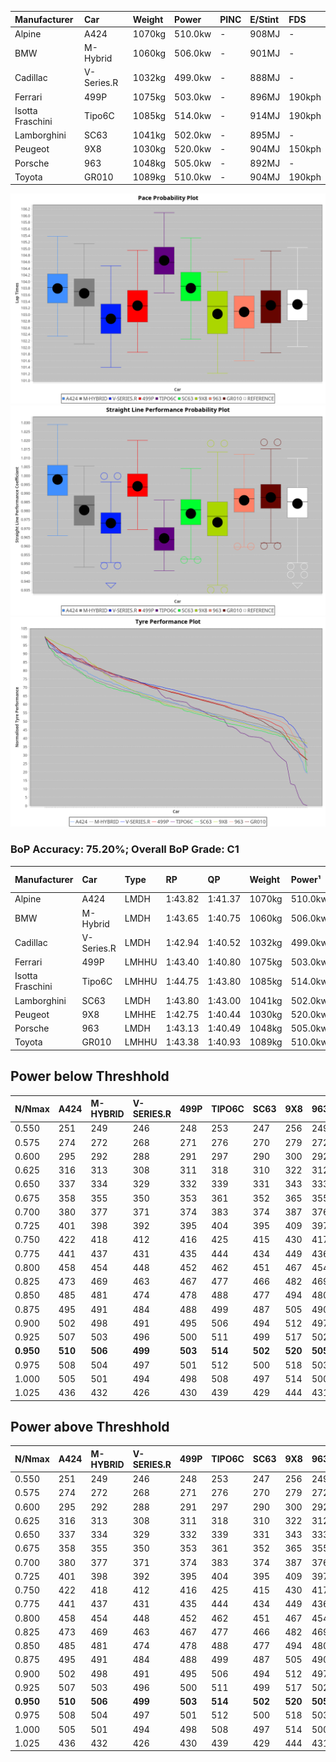 | Manufacturer     | Car        | Weight | Power   | PINC    | E/Stint | FDS     |
|:-|:-|:-|:-|:-|:-|:-|
| Alpine           | A424       | 1070kg | 510.0kw |    -    | 908MJ   |    -    |
| BMW              | M-Hybrid   | 1060kg | 506.0kw |    -    | 901MJ   |    -    |
| Cadillac         | V-Series.R | 1032kg | 499.0kw |    -    | 888MJ   |    -    |
| Ferrari          | 499P       | 1075kg | 503.0kw |    -    | 896MJ   | 190kph  |
| Isotta Fraschini | Tipo6C     | 1085kg | 514.0kw |    -    | 914MJ   | 190kph  |
| Lamborghini      | SC63       | 1041kg | 502.0kw |    -    | 895MJ   |    -    |
| Peugeot          | 9X8        | 1030kg | 520.0kw |    -    | 904MJ   | 150kph  |
| Porsche          | 963        | 1048kg | 505.0kw |    -    | 892MJ   |    -    |
| Toyota           | GR010      | 1089kg | 510.0kw |    -    | 904MJ   | 190kph  |

![PACECHART](./IMG/OFFICIAL.png)
![STRAIGHTLINEPERFORMANCECHART](./IMG/OFFICIAL_sp.png)
![TYREPERFORMANCECHART](./IMG/OFFICIAL_tw.png)

### BoP Accuracy: 75.20%; Overall BoP Grade: C1
| Manufacturer     | Car        | Type  | RP      | QP      | Weight | Power¹  | Threshhold | PINC    | Power²   | E/Stint | AVG Vmax  | FDS     | RDLC | L/Stint | BOP-Grade | Model Accuracy | Model Points | Match%  | SimDiff |
|:-|:-|:-|:-|:-|:-|:-|:-|:-|:-|:-|:-|:-|:-|:-|:-|:-|:-|:-|:-|
| Alpine           | A424       | LMDH  | 1:43.82 | 1:41.37 | 1070kg | 510.0kw | 0.0kph     |    -    | 510.00kw |  908MJ  | 296.45kph |    -    | 0.98 | 33      | +C1       | 86.43%         | 618          | 78.35%  | ±0.14s  |
| BMW              | M-Hybrid   | LMDH  | 1:43.65 | 1:40.75 | 1060kg | 506.0kw | 0.0kph     |    -    | 506.00kw |  901MJ  | 293.89kph |    -    | 1.00 | 33      | +B2       | 93.77%         | 1672         | 84.09%  | ±0.08s  |
| Cadillac         | V-Series.R | LMDH  | 1:42.94 | 1:40.52 | 1032kg | 499.0kw | 0.0kph     |    -    | 499.00kw |  888MJ  | 292.36kph |    -    | 1.03 | 33      | -C1       | 83.12%         | 1921         | 77.03%  | ±0.22s  |
| Ferrari          | 499P       | LMHHU | 1:43.40 | 1:40.80 | 1075kg | 503.0kw | 0.0kph     |    -    | 503.00kw |  896MJ  | 294.65kph | 190kph  | 1.02 | 33      | ~A1       | 69.49%         | 1950         | 100.00% | ±0.01s  |
| Isotta Fraschini | Tipo6C     | LMHHU | 1:44.75 | 1:43.80 | 1085kg | 514.0kw | 0.0kph     |    -    | 514.00kw |  914MJ  | 291.12kph | 190kph  | 1.02 | 33      | +Ω1       | 73.56%         | 64           | 3.98%   | ±0.16s  |
| Lamborghini      | SC63       | LMDH  | 1:43.80 | 1:43.00 | 1041kg | 502.0kw | 0.0kph     |    -    | 502.00kw |  895MJ  | 294.01kph |    -    | 1.05 | 33      | +C1       | 95.82%         | 459          | 79.39%  | ±0.13s  |
| Peugeot          | 9X8        | LMHHE | 1:42.75 | 1:40.44 | 1030kg | 520.0kw | 0.0kph     |    -    | 520.00kw |  904MJ  | 295.31kph | 150kph  | 1.03 | 33      | -D2       | 88.75%         | 2383         | 64.19%  | ±0.32s  |
| Porsche          | 963        | LMDH  | 1:43.13 | 1:40.49 | 1048kg | 505.0kw | 0.0kph     |    -    | 505.00kw |  892MJ  | 294.87kph |    -    | 1.01 | 33      | -B1       | 81.02%         | 5243         | 89.78%  | ±0.18s  |
| Toyota           | GR010      | LMHHU | 1:43.38 | 1:40.93 | 1089kg | 510.0kw | 0.0kph     |    -    | 510.00kw |  904MJ  | 293.52kph | 190kph  | 1.00 | 33      | ~A1       | 73.70%         | 2701         | 100.00% | ±0.23s  |

## Power below Threshhold
| N/Nmax    | A424    | M-HYBRID | V-SERIES.R | 499P    | TIPO6C  | SC63    | 9X8     | 963     | GR010   |
|:-|:-|:-|:-|:-|:-|:-|:-|:-|:-|
|  0.550    |  251    |  249     |  246       |  248    |  253    |  247    |  256    |  249    |  251    |
|  0.575    |  274    |  272     |  268       |  271    |  276    |  270    |  279    |  272    |  274    |
|  0.600    |  295    |  292     |  288       |  291    |  297    |  290    |  300    |  292    |  295    |
|  0.625    |  316    |  313     |  308       |  311    |  318    |  310    |  322    |  312    |  316    |
|  0.650    |  337    |  334     |  329       |  332    |  339    |  331    |  343    |  333    |  337    |
|  0.675    |  358    |  355     |  350       |  353    |  361    |  352    |  365    |  355    |  358    |
|  0.700    |  380    |  377     |  371       |  374    |  383    |  374    |  387    |  376    |  380    |
|  0.725    |  401    |  398     |  392       |  395    |  404    |  395    |  409    |  397    |  401    |
|  0.750    |  422    |  418     |  412       |  416    |  425    |  415    |  430    |  417    |  422    |
|  0.775    |  441    |  437     |  431       |  435    |  444    |  434    |  449    |  436    |  441    |
|  0.800    |  458    |  454     |  448       |  452    |  462    |  451    |  467    |  454    |  458    |
|  0.825    |  473    |  469     |  463       |  467    |  477    |  466    |  482    |  469    |  473    |
|  0.850    |  485    |  481     |  474       |  478    |  488    |  477    |  494    |  480    |  485    |
|  0.875    |  495    |  491     |  484       |  488    |  499    |  487    |  505    |  490    |  495    |
|  0.900    |  502    |  498     |  491       |  495    |  506    |  494    |  512    |  497    |  502    |
|  0.925    |  507    |  503     |  496       |  500    |  511    |  499    |  517    |  502    |  507    |
| **0.950** | **510** | **506**  | **499**    | **503** | **514** | **502** | **520** | **505** | **510** |
|  0.975    |  508    |  504     |  497       |  501    |  512    |  500    |  518    |  503    |  508    |
|  1.000    |  505    |  501     |  494       |  498    |  508    |  497    |  514    |  500    |  505    |
|  1.025    |  436    |  432     |  426       |  430    |  439    |  429    |  444    |  431    |  436    |

## Power above Threshhold
| N/Nmax    | A424    | M-HYBRID | V-SERIES.R | 499P    | TIPO6C  | SC63    | 9X8     | 963     | GR010   |
|:-|:-|:-|:-|:-|:-|:-|:-|:-|:-|
|  0.550    |  251    |  249     |  246       |  248    |  253    |  247    |  256    |  249    |  251    |
|  0.575    |  274    |  272     |  268       |  271    |  276    |  270    |  279    |  272    |  274    |
|  0.600    |  295    |  292     |  288       |  291    |  297    |  290    |  300    |  292    |  295    |
|  0.625    |  316    |  313     |  308       |  311    |  318    |  310    |  322    |  312    |  316    |
|  0.650    |  337    |  334     |  329       |  332    |  339    |  331    |  343    |  333    |  337    |
|  0.675    |  358    |  355     |  350       |  353    |  361    |  352    |  365    |  355    |  358    |
|  0.700    |  380    |  377     |  371       |  374    |  383    |  374    |  387    |  376    |  380    |
|  0.725    |  401    |  398     |  392       |  395    |  404    |  395    |  409    |  397    |  401    |
|  0.750    |  422    |  418     |  412       |  416    |  425    |  415    |  430    |  417    |  422    |
|  0.775    |  441    |  437     |  431       |  435    |  444    |  434    |  449    |  436    |  441    |
|  0.800    |  458    |  454     |  448       |  452    |  462    |  451    |  467    |  454    |  458    |
|  0.825    |  473    |  469     |  463       |  467    |  477    |  466    |  482    |  469    |  473    |
|  0.850    |  485    |  481     |  474       |  478    |  488    |  477    |  494    |  480    |  485    |
|  0.875    |  495    |  491     |  484       |  488    |  499    |  487    |  505    |  490    |  495    |
|  0.900    |  502    |  498     |  491       |  495    |  506    |  494    |  512    |  497    |  502    |
|  0.925    |  507    |  503     |  496       |  500    |  511    |  499    |  517    |  502    |  507    |
| **0.950** | **510** | **506**  | **499**    | **503** | **514** | **502** | **520** | **505** | **510** |
|  0.975    |  508    |  504     |  497       |  501    |  512    |  500    |  518    |  503    |  508    |
|  1.000    |  505    |  501     |  494       |  498    |  508    |  497    |  514    |  500    |  505    |
|  1.025    |  436    |  432     |  426       |  430    |  439    |  429    |  444    |  431    |  436    |
